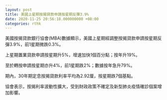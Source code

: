 ```yaml
---
layout: post
title: 美國上星期按揭貸款申請按星期反彈3.9%
date: 2020-11-25 20:56:18.000000000 +08:00
categories: rthk
---
```


美國按揭貸款銀行協會(MBA)數據顯示，美國上星期經調整按揭貸款申請按星期反彈3.9%，前1星期微跌0.3%。

上星期置業貸款申請按星期升5%，增速加快1個百分點；按年升19%。

至於轉按申請按星期亦升4%，前1星期跌2%；數據按年急升79%。

期內，30年期定息按揭貸款利率平均為2.92厘，按星期跌7個基點。

協會表示，按揭利率波動性擴大，受到財政政策不確定及新型肺炎疫情確診個案增加影響。
